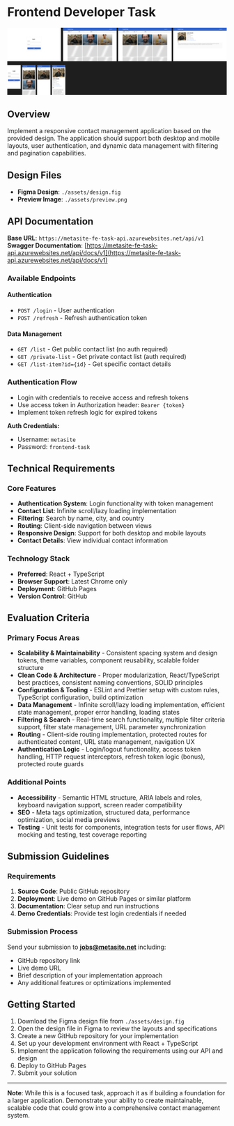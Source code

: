 # Frontend Developer Task

![Preview](./assets/preview.png)

## Overview

Implement a responsive contact management application based on the provided design. The application should support both desktop and mobile layouts, user authentication, and dynamic data management with filtering and pagination capabilities.

## Design Files

- **Figma Design**: `./assets/design.fig`
- **Preview Image**: `./assets/preview.png`

## API Documentation

**Base URL**: `https://metasite-fe-task-api.azurewebsites.net/api/v1`  
**Swagger Documentation**: [https://metasite-fe-task-api.azurewebsites.net/api/docs/v1](https://metasite-fe-task-api.azurewebsites.net/api/docs/v1)

### Available Endpoints

#### Authentication

- `POST /login` - User authentication
- `POST /refresh` - Refresh authentication token

#### Data Management

- `GET /list` - Get public contact list (no auth required)
- `GET /private-list` - Get private contact list (auth required)
- `GET /list-item?id={id}` - Get specific contact details

### Authentication Flow

- Login with credentials to receive access and refresh tokens
- Use access token in Authorization header: `Bearer {token}`
- Implement token refresh logic for expired tokens

**Auth Credentials:**

- Username: `metasite`
- Password: `frontend-task`

## Technical Requirements

### Core Features

- **Authentication System**: Login functionality with token management
- **Contact List**: Infinite scroll/lazy loading implementation
- **Filtering**: Search by name, city, and country
- **Routing**: Client-side navigation between views
- **Responsive Design**: Support for both desktop and mobile layouts
- **Contact Details**: View individual contact information

### Technology Stack

- **Preferred**: React + TypeScript
- **Browser Support**: Latest Chrome only
- **Deployment**: GitHub Pages
- **Version Control**: GitHub

## Evaluation Criteria

### Primary Focus Areas

- **Scalability & Maintainability** - Consistent spacing system and design tokens, theme variables, component reusability, scalable folder structure
- **Clean Code & Architecture** - Proper modularization, React/TypeScript best practices, consistent naming conventions, SOLID principles
- **Configuration & Tooling** - ESLint and Prettier setup with custom rules, TypeScript configuration, build optimization
- **Data Management** - Infinite scroll/lazy loading implementation, efficient state management, proper error handling, loading states
- **Filtering & Search** - Real-time search functionality, multiple filter criteria support, filter state management, URL parameter synchronization
- **Routing** - Client-side routing implementation, protected routes for authenticated content, URL state management, navigation UX
- **Authentication Logic** - Login/logout functionality, access token handling, HTTP request interceptors, refresh token logic (bonus), protected route guards

### Additional Points

- **Accessibility** - Semantic HTML structure, ARIA labels and roles, keyboard navigation support, screen reader compatibility
- **SEO** - Meta tags optimization, structured data, performance optimization, social media previews
- **Testing** - Unit tests for components, integration tests for user flows, API mocking and testing, test coverage reporting

## Submission Guidelines

### Requirements

1. **Source Code**: Public GitHub repository
2. **Deployment**: Live demo on GitHub Pages or similar platform
3. **Documentation**: Clear setup and run instructions
4. **Demo Credentials**: Provide test login credentials if needed

### Submission Process

Send your submission to **jobs@metasite.net** including:

- GitHub repository link
- Live demo URL
- Brief description of your implementation approach
- Any additional features or optimizations implemented

## Getting Started

1. Download the Figma design file from `./assets/design.fig`
2. Open the design file in Figma to review the layouts and specifications
3. Create a new GitHub repository for your implementation
4. Set up your development environment with React + TypeScript
5. Implement the application following the requirements using our API and design
6. Deploy to GitHub Pages
7. Submit your solution

---

**Note**: While this is a focused task, approach it as if building a foundation for a larger application. Demonstrate your ability to create maintainable, scalable code that could grow into a comprehensive contact management system.
